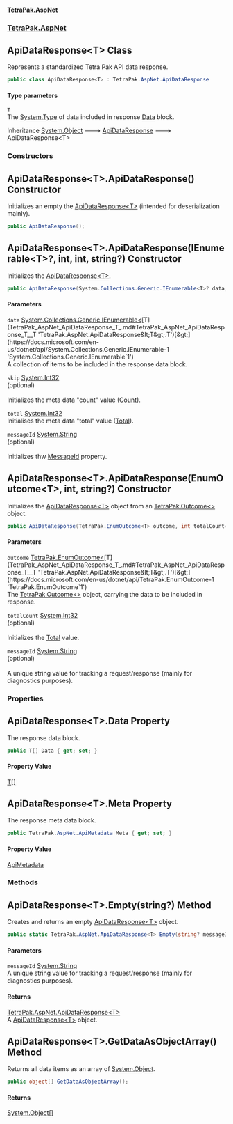 #### [TetraPak.AspNet](index.md 'index')
### [TetraPak.AspNet](TetraPak_AspNet.md 'TetraPak.AspNet')
## ApiDataResponse&lt;T&gt; Class
Represents a standardized Tetra Pak API data response.  
```csharp
public class ApiDataResponse<T> : TetraPak.AspNet.ApiDataResponse
```
#### Type parameters
<a name='TetraPak_AspNet_ApiDataResponse_T__T'></a>
`T`  
The [System.Type](https://docs.microsoft.com/en-us/dotnet/api/System.Type 'System.Type') of data included in response [Data](TetraPak_AspNet_ApiDataResponse_T_.md#TetraPak_AspNet_ApiDataResponse_T__Data 'TetraPak.AspNet.ApiDataResponse&lt;T&gt;.Data') block.  
  

Inheritance [System.Object](https://docs.microsoft.com/en-us/dotnet/api/System.Object 'System.Object') &#129106; [ApiDataResponse](TetraPak_AspNet_ApiDataResponse.md 'TetraPak.AspNet.ApiDataResponse') &#129106; ApiDataResponse&lt;T&gt;  
### Constructors
<a name='TetraPak_AspNet_ApiDataResponse_T__ApiDataResponse()'></a>
## ApiDataResponse&lt;T&gt;.ApiDataResponse() Constructor
Initializes an empty the [ApiDataResponse&lt;T&gt;](TetraPak_AspNet_ApiDataResponse_T_.md 'TetraPak.AspNet.ApiDataResponse&lt;T&gt;') (intended for deserialization mainly).   
```csharp
public ApiDataResponse();
```
  
<a name='TetraPak_AspNet_ApiDataResponse_T__ApiDataResponse(System_Collections_Generic_IEnumerable_T___int_int_string_)'></a>
## ApiDataResponse&lt;T&gt;.ApiDataResponse(IEnumerable&lt;T&gt;?, int, int, string?) Constructor
Initializes the [ApiDataResponse&lt;T&gt;](TetraPak_AspNet_ApiDataResponse_T_.md 'TetraPak.AspNet.ApiDataResponse&lt;T&gt;').   
```csharp
public ApiDataResponse(System.Collections.Generic.IEnumerable<T>? data, int skip=-1, int total=-1, string? messageId=null);
```
#### Parameters
<a name='TetraPak_AspNet_ApiDataResponse_T__ApiDataResponse(System_Collections_Generic_IEnumerable_T___int_int_string_)_data'></a>
`data` [System.Collections.Generic.IEnumerable&lt;](https://docs.microsoft.com/en-us/dotnet/api/System.Collections.Generic.IEnumerable-1 'System.Collections.Generic.IEnumerable`1')[T](TetraPak_AspNet_ApiDataResponse_T_.md#TetraPak_AspNet_ApiDataResponse_T__T 'TetraPak.AspNet.ApiDataResponse&lt;T&gt;.T')[&gt;](https://docs.microsoft.com/en-us/dotnet/api/System.Collections.Generic.IEnumerable-1 'System.Collections.Generic.IEnumerable`1')  
A collection of items to be included in the response data block.  
  
<a name='TetraPak_AspNet_ApiDataResponse_T__ApiDataResponse(System_Collections_Generic_IEnumerable_T___int_int_string_)_skip'></a>
`skip` [System.Int32](https://docs.microsoft.com/en-us/dotnet/api/System.Int32 'System.Int32')  
(optional)<br/>  
Initializes the meta data "count" value ([Count](TetraPak_AspNet_ApiChunkedMetadata.md#TetraPak_AspNet_ApiChunkedMetadata_Count 'TetraPak.AspNet.ApiChunkedMetadata.Count')).  
  
<a name='TetraPak_AspNet_ApiDataResponse_T__ApiDataResponse(System_Collections_Generic_IEnumerable_T___int_int_string_)_total'></a>
`total` [System.Int32](https://docs.microsoft.com/en-us/dotnet/api/System.Int32 'System.Int32')  
Initialises the meta data "total" value ([Total](TetraPak_AspNet_ApiMetadata.md#TetraPak_AspNet_ApiMetadata_Total 'TetraPak.AspNet.ApiMetadata.Total')).  
  
<a name='TetraPak_AspNet_ApiDataResponse_T__ApiDataResponse(System_Collections_Generic_IEnumerable_T___int_int_string_)_messageId'></a>
`messageId` [System.String](https://docs.microsoft.com/en-us/dotnet/api/System.String 'System.String')  
(optional)<br/>  
Initializes thw [MessageId](TetraPak_AspNet_ApiMetadata.md#TetraPak_AspNet_ApiMetadata_MessageId 'TetraPak.AspNet.ApiMetadata.MessageId') property.  
  
  
<a name='TetraPak_AspNet_ApiDataResponse_T__ApiDataResponse(TetraPak_EnumOutcome_T__int_string_)'></a>
## ApiDataResponse&lt;T&gt;.ApiDataResponse(EnumOutcome&lt;T&gt;, int, string?) Constructor
Initializes the [ApiDataResponse&lt;T&gt;](TetraPak_AspNet_ApiDataResponse_T_.md 'TetraPak.AspNet.ApiDataResponse&lt;T&gt;') object from an [TetraPak.Outcome&lt;&gt;](https://docs.microsoft.com/en-us/dotnet/api/TetraPak.Outcome-1 'TetraPak.Outcome`1') object.   
```csharp
public ApiDataResponse(TetraPak.EnumOutcome<T> outcome, int totalCount=-1, string? messageId=null);
```
#### Parameters
<a name='TetraPak_AspNet_ApiDataResponse_T__ApiDataResponse(TetraPak_EnumOutcome_T__int_string_)_outcome'></a>
`outcome` [TetraPak.EnumOutcome&lt;](https://docs.microsoft.com/en-us/dotnet/api/TetraPak.EnumOutcome-1 'TetraPak.EnumOutcome`1')[T](TetraPak_AspNet_ApiDataResponse_T_.md#TetraPak_AspNet_ApiDataResponse_T__T 'TetraPak.AspNet.ApiDataResponse&lt;T&gt;.T')[&gt;](https://docs.microsoft.com/en-us/dotnet/api/TetraPak.EnumOutcome-1 'TetraPak.EnumOutcome`1')  
The [TetraPak.Outcome&lt;&gt;](https://docs.microsoft.com/en-us/dotnet/api/TetraPak.Outcome-1 'TetraPak.Outcome`1') object, carrying the data to be included in response.  
  
<a name='TetraPak_AspNet_ApiDataResponse_T__ApiDataResponse(TetraPak_EnumOutcome_T__int_string_)_totalCount'></a>
`totalCount` [System.Int32](https://docs.microsoft.com/en-us/dotnet/api/System.Int32 'System.Int32')  
(optional)<br/>  
Initializes the [Total](TetraPak_AspNet_ApiMetadata.md#TetraPak_AspNet_ApiMetadata_Total 'TetraPak.AspNet.ApiMetadata.Total') value.   
  
<a name='TetraPak_AspNet_ApiDataResponse_T__ApiDataResponse(TetraPak_EnumOutcome_T__int_string_)_messageId'></a>
`messageId` [System.String](https://docs.microsoft.com/en-us/dotnet/api/System.String 'System.String')  
(optional)<br/>  
A unique string value for tracking a request/response (mainly for diagnostics purposes).  
  
  
### Properties
<a name='TetraPak_AspNet_ApiDataResponse_T__Data'></a>
## ApiDataResponse&lt;T&gt;.Data Property
The response data block.   
```csharp
public T[] Data { get; set; }
```
#### Property Value
[T](TetraPak_AspNet_ApiDataResponse_T_.md#TetraPak_AspNet_ApiDataResponse_T__T 'TetraPak.AspNet.ApiDataResponse&lt;T&gt;.T')[[]](https://docs.microsoft.com/en-us/dotnet/api/System.Array 'System.Array')
  
<a name='TetraPak_AspNet_ApiDataResponse_T__Meta'></a>
## ApiDataResponse&lt;T&gt;.Meta Property
The response meta data block.   
```csharp
public TetraPak.AspNet.ApiMetadata Meta { get; set; }
```
#### Property Value
[ApiMetadata](TetraPak_AspNet_ApiMetadata.md 'TetraPak.AspNet.ApiMetadata')
  
### Methods
<a name='TetraPak_AspNet_ApiDataResponse_T__Empty(string_)'></a>
## ApiDataResponse&lt;T&gt;.Empty(string?) Method
Creates and returns an empty [ApiDataResponse&lt;T&gt;](TetraPak_AspNet_ApiDataResponse_T_.md 'TetraPak.AspNet.ApiDataResponse&lt;T&gt;') object.  
```csharp
public static TetraPak.AspNet.ApiDataResponse<T> Empty(string? messageId=null);
```
#### Parameters
<a name='TetraPak_AspNet_ApiDataResponse_T__Empty(string_)_messageId'></a>
`messageId` [System.String](https://docs.microsoft.com/en-us/dotnet/api/System.String 'System.String')  
A unique string value for tracking a request/response (mainly for diagnostics purposes).  
  
#### Returns
[TetraPak.AspNet.ApiDataResponse&lt;](TetraPak_AspNet_ApiDataResponse_T_.md 'TetraPak.AspNet.ApiDataResponse&lt;T&gt;')[T](TetraPak_AspNet_ApiDataResponse_T_.md#TetraPak_AspNet_ApiDataResponse_T__T 'TetraPak.AspNet.ApiDataResponse&lt;T&gt;.T')[&gt;](TetraPak_AspNet_ApiDataResponse_T_.md 'TetraPak.AspNet.ApiDataResponse&lt;T&gt;')  
A [ApiDataResponse&lt;T&gt;](TetraPak_AspNet_ApiDataResponse_T_.md 'TetraPak.AspNet.ApiDataResponse&lt;T&gt;') object.  
  
<a name='TetraPak_AspNet_ApiDataResponse_T__GetDataAsObjectArray()'></a>
## ApiDataResponse&lt;T&gt;.GetDataAsObjectArray() Method
Returns all data items as an array of [System.Object](https://docs.microsoft.com/en-us/dotnet/api/System.Object 'System.Object').   
```csharp
public object[] GetDataAsObjectArray();
```
#### Returns
[System.Object](https://docs.microsoft.com/en-us/dotnet/api/System.Object 'System.Object')[[]](https://docs.microsoft.com/en-us/dotnet/api/System.Array 'System.Array')  
  
